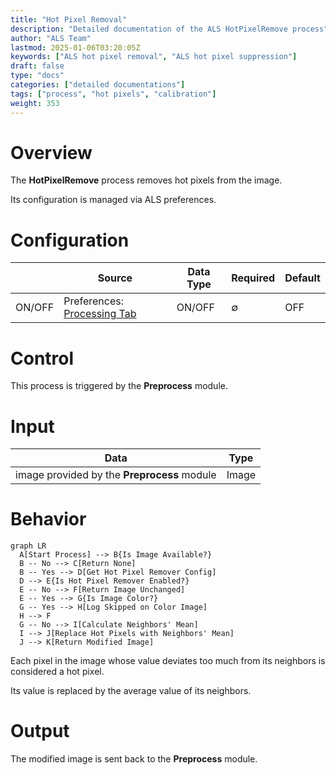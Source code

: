```yaml
---
title: "Hot Pixel Removal"
description: "Detailed documentation of the ALS HotPixelRemove process"
author: "ALS Team"
lastmod: 2025-01-06T03:20:05Z
keywords: ["ALS hot pixel removal", "ALS hot pixel suppression"]
draft: false
type: "docs"
categories: ["detailed documentations"]
tags: ["process", "hot pixels", "calibration"]
weight: 353
---
```


# Overview

The **HotPixelRemove** process removes hot pixels from the image.

Its configuration is managed via ALS preferences.

# Configuration

|        | Source                                                                                | Data Type | Required | Default   |
|--------|---------------------------------------------------------------------------------------|-----------|----------|-----------|
| ON/OFF | Preferences: [Processing Tab](../../../userguide/preferences/processing/#hot-remove)  | ON/OFF    | ∅        | OFF       |

# Control

This process is triggered by the **Preprocess** module.

# Input

| Data                                        | Type  |
|---------------------------------------------|-------|
| image provided by the **Preprocess** module | Image |

# Behavior

```mermaid
graph LR
  A[Start Process] --> B{Is Image Available?}
  B -- No --> C[Return None]
  B -- Yes --> D[Get Hot Pixel Remover Config]
  D --> E{Is Hot Pixel Remover Enabled?}
  E -- No --> F[Return Image Unchanged]
  E -- Yes --> G{Is Image Color?}
  G -- Yes --> H[Log Skipped on Color Image]
  H --> F
  G -- No --> I[Calculate Neighbors' Mean]
  I --> J[Replace Hot Pixels with Neighbors' Mean]
  J --> K[Return Modified Image]

```

Each pixel in the image whose value deviates too much from its neighbors is considered a hot pixel.

Its value is replaced by the average value of its neighbors.

# Output

The modified image is sent back to the **Preprocess** module.